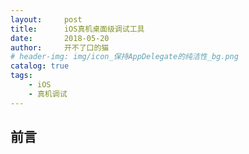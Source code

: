```yaml
---
layout:     post
title:      iOS真机桌面级调试工具
date:       2018-05-20
author:     开不了口的猫
# header-img: img/icon_保持AppDelegate的纯洁性_bg.png
catalog: true
tags:
    - iOS
    - 真机调试
---
```


## 前言
